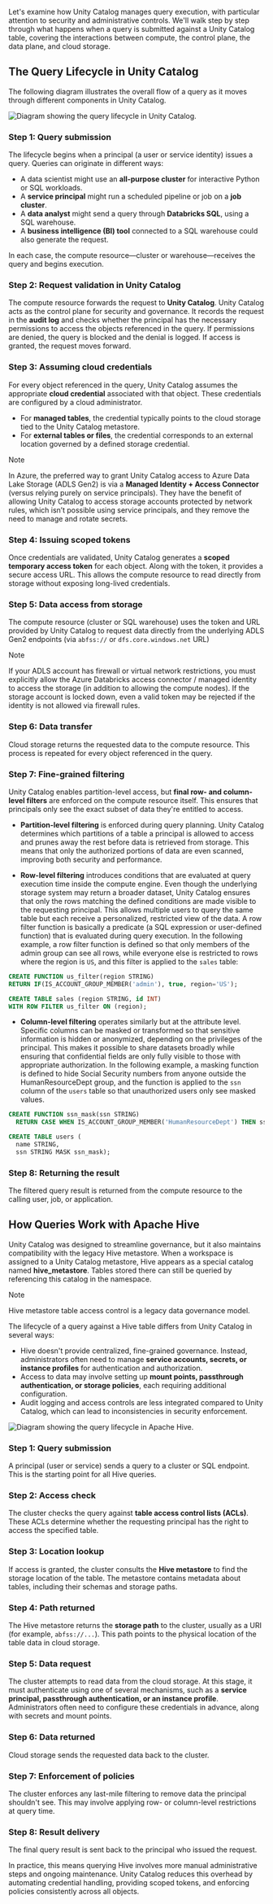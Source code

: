 Let's examine how Unity Catalog manages query execution, with particular attention to security and administrative controls. We'll walk step by step through what happens when a query is submitted against a Unity Catalog table, covering the interactions between compute, the control plane, the data plane, and cloud storage. 

## The Query Lifecycle in Unity Catalog

The following diagram illustrates the overall flow of a query as it moves through different components in Unity Catalog.

![Diagram showing the query lifecycle in Unity Catalog.](../media/query-lifecycle-unity-catalog.png)

### Step 1: Query submission

The lifecycle begins when a principal (a user or service identity) issues a query. Queries can originate in different ways:

* A data scientist might use an **all-purpose cluster** for interactive Python or SQL workloads.
* A **service principal** might run a scheduled pipeline or job on a **job cluster**.
* A **data analyst** might send a query through **Databricks SQL**, using a SQL warehouse.
* A **business intelligence (BI) tool** connected to a SQL warehouse could also generate the request.

In each case, the compute resource—cluster or warehouse—receives the query and begins execution.

### Step 2: Request validation in Unity Catalog

The compute resource forwards the request to **Unity Catalog**. Unity Catalog acts as the control plane for security and governance. It records the request in the **audit log** and checks whether the principal has the necessary permissions to access the objects referenced in the query. If permissions are denied, the query is blocked and the denial is logged. If access is granted, the request moves forward.

### Step 3: Assuming cloud credentials

For every object referenced in the query, Unity Catalog assumes the appropriate **cloud credential** associated with that object. These credentials are configured by a cloud administrator.

* For **managed tables**, the credential typically points to the cloud storage tied to the Unity Catalog metastore.
* For **external tables or files**, the credential corresponds to an external location governed by a defined storage credential.

> [!NOTE]
> In Azure, the preferred way to grant Unity Catalog access to Azure Data Lake Storage (ADLS Gen2) is via a **Managed Identity + Access Connector** (versus relying purely on service principals). They have the benefit of allowing Unity Catalog to access storage accounts protected by network rules, which isn’t possible using service principals, and they remove the need to manage and rotate secrets.

### Step 4: Issuing scoped tokens

Once credentials are validated, Unity Catalog generates a **scoped temporary access token** for each object. Along with the token, it provides a secure access URL. This allows the compute resource to read directly from storage without exposing long-lived credentials.

### Step 5: Data access from storage

The compute resource (cluster or SQL warehouse) uses the token and URL provided by Unity Catalog to request data directly from the underlying ADLS Gen2 endpoints (via `abfss://` or `dfs.core.windows.net` URL)

> [!NOTE]
> If your ADLS account has firewall or virtual network restrictions, you must explicitly allow the Azure Databricks access connector / managed identity to access the storage (in addition to allowing the compute nodes). If the storage account is locked down, even a valid token may be rejected if the identity is not allowed via firewall rules.

### Step 6: Data transfer

Cloud storage returns the requested data to the compute resource. This process is repeated for every object referenced in the query.

### Step 7: Fine-grained filtering

Unity Catalog enables partition-level access, but **final row- and column-level filters** are enforced on the compute resource itself. This ensures that principals only see the exact subset of data they're entitled to access.

- **Partition-level filtering** is enforced during query planning. Unity Catalog determines which partitions of a table a principal is allowed to access and prunes away the rest before data is retrieved from storage. This means that only the authorized portions of data are even scanned, improving both security and performance.

- **Row-level filtering** introduces conditions that are evaluated at query execution time inside the compute engine. Even though the underlying storage system may return a broader dataset, Unity Catalog ensures that only the rows matching the defined conditions are made visible to the requesting principal. This allows multiple users to query the same table but each receive a personalized, restricted view of the data. A row filter function is basically a predicate (a SQL expression or user-defined function) that is evaluated during query execution. In the following example, a row filter function is defined so that only members of the admin group can see all rows, while everyone else is restricted to rows where the region is `US`, and this filter is applied to the `sales` table:

```sql
CREATE FUNCTION us_filter(region STRING)
RETURN IF(IS_ACCOUNT_GROUP_MEMBER('admin'), true, region='US');

CREATE TABLE sales (region STRING, id INT)
WITH ROW FILTER us_filter ON (region);
```

- **Column-level filtering** operates similarly but at the attribute level. Specific columns can be masked or transformed so that sensitive information is hidden or anonymized, depending on the privileges of the principal. This makes it possible to share datasets broadly while ensuring that confidential fields are only fully visible to those with appropriate authorization. In the following example, a masking function is defined to hide Social Security numbers from anyone outside the HumanResourceDept group, and the function is applied to the `ssn` column of the `users` table so that unauthorized users only see masked values.

```sql
CREATE FUNCTION ssn_mask(ssn STRING)
  RETURN CASE WHEN IS_ACCOUNT_GROUP_MEMBER('HumanResourceDept') THEN ssn ELSE '***-**-****' END;

CREATE TABLE users (
  name STRING,
  ssn STRING MASK ssn_mask);
```

### Step 8: Returning the result

The filtered query result is returned from the compute resource to the calling user, job, or application.

## How Queries Work with Apache Hive

Unity Catalog was designed to streamline governance, but it also maintains compatibility with the legacy Hive metastore. When a workspace is assigned to a Unity Catalog metastore, Hive appears as a special catalog named **hive_metastore**. Tables stored there can still be queried by referencing this catalog in the namespace.

> [!NOTE]
> Hive metastore table access control is a legacy data governance model. 

The lifecycle of a query against a Hive table differs from Unity Catalog in several ways:

* Hive doesn't provide centralized, fine-grained governance. Instead, administrators often need to manage **service accounts, secrets, or instance profiles** for authentication and authorization.
* Access to data may involve setting up **mount points, passthrough authentication, or storage policies**, each requiring additional configuration.
* Audit logging and access controls are less integrated compared to Unity Catalog, which can lead to inconsistencies in security enforcement.

![Diagram showing the query lifecycle in Apache Hive.](../media/query-lifecycle-hive.png)

### Step 1: Query submission

A principal (user or service) sends a query to a cluster or SQL endpoint. This is the starting point for all Hive queries.

### Step 2: Access check

The cluster checks the query against **table access control lists (ACLs)**. These ACLs determine whether the requesting principal has the right to access the specified table.

### Step 3: Location lookup

If access is granted, the cluster consults the **Hive metastore** to find the storage location of the table. The metastore contains metadata about tables, including their schemas and storage paths.

### Step 4: Path returned

The Hive metastore returns the **storage path** to the cluster, usually as a URI (for example, `abfss://...`). This path points to the physical location of the table data in cloud storage.

### Step 5: Data request

The cluster attempts to read data from the cloud storage. At this stage, it must authenticate using one of several mechanisms, such as a **service principal, passthrough authentication, or an instance profile**. Administrators often need to configure these credentials in advance, along with secrets and mount points.

### Step 6: Data returned

Cloud storage sends the requested data back to the cluster.

### Step 7: Enforcement of policies

The cluster enforces any last-mile filtering to remove data the principal shouldn't see. This may involve applying row- or column-level restrictions at query time.

### Step 8: Result delivery

The final query result is sent back to the principal who issued the request.

In practice, this means querying Hive involves more manual administrative steps and ongoing maintenance. Unity Catalog reduces this overhead by automating credential handling, providing scoped tokens, and enforcing policies consistently across all objects.
